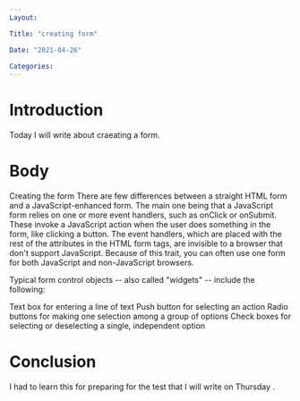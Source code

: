 ```yaml
---
Layout:

Title: "creating form"

Date: "2021-04-26"

Categories:
---
```


# Introduction
Today I will write about craeating a form.

# Body
Creating the form
There are few differences between a straight HTML form and a JavaScript-enhanced form. The main one being that a JavaScript form relies on one or more event handlers, such as onClick or onSubmit. These invoke a JavaScript action when the user does something in the form, like clicking a button. The event handlers, which are placed with the rest of the attributes in the HTML form tags, are invisible to a browser that don't support JavaScript. Because of this trait, you can often use one form for both JavaScript and non-JavaScript browsers.

Typical form control objects -- also called "widgets" -- include the following:

Text box for entering a line of text
Push button for selecting an action
Radio buttons for making one selection among a group of options
Check boxes for selecting or deselecting a single, independent option

# Conclusion
I had to learn this for preparing for the test that I will write on Thursday .